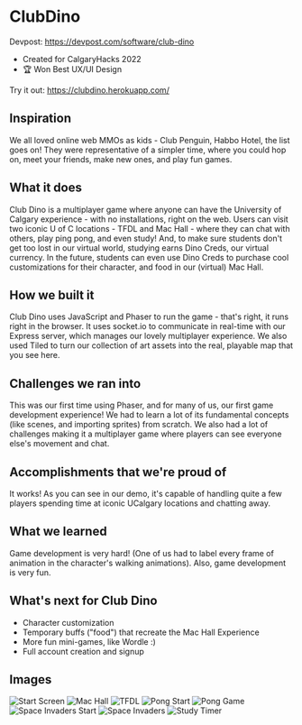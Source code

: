 # ClubDino
Devpost: https://devpost.com/software/club-dino
- Created for CalgaryHacks 2022  
- :trophy: Won Best UX/UI Design    
  
Try it out: https://clubdino.herokuapp.com/  

## Inspiration
We all loved online web MMOs as kids - Club Penguin, Habbo Hotel, the list goes on! They were representative of a simpler time, where you could hop on, meet your friends, make new ones, and play fun games. 

## What it does
Club Dino is a multiplayer game where anyone can have the University of Calgary experience - with no installations, right on the web. Users can visit two iconic U of C locations - TFDL and Mac Hall - where they can chat with others, play ping pong, and even study! And, to make sure students don't get too lost in our virtual world, studying earns Dino Creds, our virtual currency. In the future, students can even use Dino Creds to purchase cool customizations for their character, and food in our (virtual) Mac Hall.

## How we built it
Club Dino uses JavaScript and Phaser to run the game - that's right, it runs right in the browser. It uses socket.io to communicate in real-time with our Express server, which manages our lovely multiplayer experience. We also used Tiled to turn our collection of art assets into the real, playable map that you see here. 

## Challenges we ran into
This was our first time using Phaser, and for many of us, our first game development experience! We had to learn a lot of its fundamental concepts (like scenes, and importing sprites) from scratch. We also had a lot of challenges making it a multiplayer game where players can see everyone else's movement and chat.

## Accomplishments that we're proud of
It works! As you can see in our demo, it's capable of handling quite a few players spending time at iconic UCalgary locations and chatting away.

## What we learned
Game development is very hard! (One of us had to label every frame of animation in the character's walking animations). Also, game development is very fun.

## What's next for Club Dino
- Character customization
- Temporary buffs ("food") that recreate the Mac Hall Experience
- More fun mini-games, like Wordle :)
- Full account creation and signup  
  
## Images  
![Start Screen](https://github.com/JeremyOlea/ClubDino/blob/main/public/assets/screenshots/ClubDinoStart.PNG)
![Mac Hall](https://github.com/JeremyOlea/ClubDino/blob/main/public/assets/screenshots/ClubDino_MacHall.PNG)
![TFDL](https://github.com/JeremyOlea/ClubDino/blob/main/public/assets/screenshots/ClubDino_TFDL.PNG)
![Pong Start](https://github.com/JeremyOlea/ClubDino/blob/main/public/assets/screenshots/DinoClub_PongStart.PNG)
![Pong Game](https://github.com/JeremyOlea/ClubDino/blob/main/public/assets/screenshots/DinoClub_Pong.PNG)
![Space Invaders Start](https://github.com/JeremyOlea/ClubDino/blob/main/public/assets/screenshots/DinoClub_SpaceStart.PNG)
![Space Invaders](https://github.com/JeremyOlea/ClubDino/blob/main/public/assets/screenshots/DinoClub_Space.PNG)
![Study Timer](https://github.com/JeremyOlea/ClubDino/blob/main/public/assets/screenshots/DinoClub_Study.PNG)
